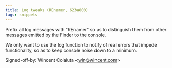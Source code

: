 ```yaml
---
title: Log tweaks (REnamer, 623a800)
tags: snippets
---
```


Prefix all log messages with "REnamer" so as to distinguish them from other messages emitted by the Finder to the console.

We only want to use the log function to notify of real errors that impede functionality, so as to keep console noise down to a minimum.

Signed-off-by: Wincent Colaiuta &lt;win@wincent.com&gt;
